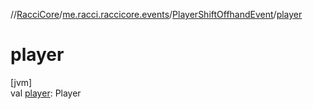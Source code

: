//[RacciCore](../../../index.md)/[me.racci.raccicore.events](../index.md)/[PlayerShiftOffhandEvent](index.md)/[player](player.md)

# player

[jvm]\
val [player](player.md): Player
